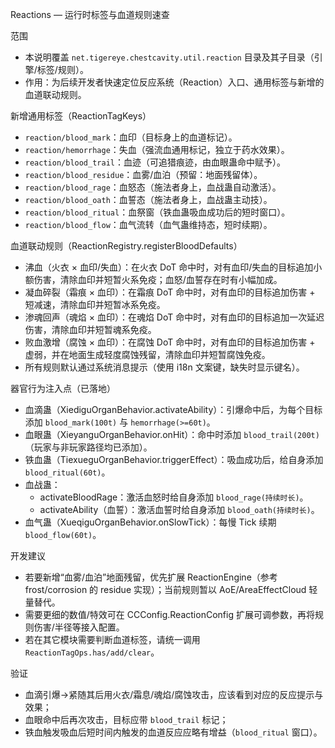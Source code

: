 Reactions — 运行时标签与血道规则速查

范围
- 本说明覆盖 `net.tigereye.chestcavity.util.reaction` 目录及其子目录（引擎/标签/规则）。
- 作用：为后续开发者快速定位反应系统（Reaction）入口、通用标签与新增的血道联动规则。

新增通用标签（ReactionTagKeys）
- `reaction/blood_mark`：血印（目标身上的血道标记）。
- `reaction/hemorrhage`：失血（强流血通用标记，独立于药水效果）。
- `reaction/blood_trail`：血迹（可追猎痕迹，由血眼蛊命中赋予）。
- `reaction/blood_residue`：血雾/血泊（预留：地面残留体）。
- `reaction/blood_rage`：血怒态（施法者身上，血战蛊自动激活）。
- `reaction/blood_oath`：血誓态（施法者身上，血战蛊主动技）。
- `reaction/blood_ritual`：血祭窗（铁血蛊吸血成功后的短时窗口）。
- `reaction/blood_flow`：血气流转（血气蛊维持态，短时续期）。

血道联动规则（ReactionRegistry.registerBloodDefaults）
- 沸血（火衣 × 血印/失血）：在火衣 DoT 命中时，对有血印/失血的目标追加小额伤害，清除血印并短暂火系免疫；血怒/血誓存在时有小幅加成。
- 凝血碎裂（霜痕 × 血印）：在霜痕 DoT 命中时，对有血印的目标追加伤害 + 短减速，清除血印并短暂冰系免疫。
- 渗魂回声（魂焰 × 血印）：在魂焰 DoT 命中时，对有血印的目标追加一次延迟伤害，清除血印并短暂魂系免疫。
- 败血激增（腐蚀 × 血印）：在腐蚀 DoT 命中时，对有血印的目标追加伤害 + 虚弱，并在地面生成轻度腐蚀残留，清除血印并短暂腐蚀免疫。
- 所有规则默认通过系统消息提示（使用 i18n 文案键，缺失时显示键名）。

器官行为注入点（已落地）
- 血滴蛊（XiediguOrganBehavior.activateAbility）：引爆命中后，为每个目标添加 `blood_mark(100t)` 与 `hemorrhage(>=60t)`。
- 血眼蛊（XieyanguOrganBehavior.onHit）：命中时添加 `blood_trail(200t)`（玩家与非玩家路径均已添加）。
- 铁血蛊（TiexueguOrganBehavior.triggerEffect）：吸血成功后，给自身添加 `blood_ritual(60t)`。
- 血战蛊：
  - activateBloodRage：激活血怒时给自身添加 `blood_rage(持续时长)`。
  - activateAbility（血誓）：激活血誓时给自身添加 `blood_oath(持续时长)`。
- 血气蛊（XueqiguOrganBehavior.onSlowTick）：每慢 Tick 续期 `blood_flow(60t)`。

开发建议
- 若要新增“血雾/血泊”地面残留，优先扩展 ReactionEngine（参考 frost/corrosion 的 residue 实现）；当前规则暂以 AoE/AreaEffectCloud 轻量替代。
- 需要更细的数值/特效可在 CCConfig.ReactionConfig 扩展可调参数，再将规则伤害/半径等接入配置。
- 若在其它模块需要判断血道标签，请统一调用 `ReactionTagOps.has/add/clear`。

验证
- 血滴引爆→紧随其后用火衣/霜息/魂焰/腐蚀攻击，应该看到对应的反应提示与效果；
- 血眼命中后再次攻击，目标应带 `blood_trail` 标记；
- 铁血触发吸血后短时间内触发的血道反应应略有增益（`blood_ritual` 窗口）。

